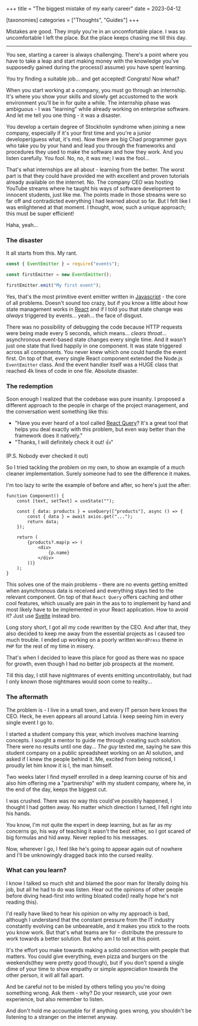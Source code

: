 +++
title = "The biggest mistake of my early career"
date = 2023-04-12

[taxonomies]
categories = ["Thoughts", "Guides"]
+++

Mistakes are good. They imply you're in an uncomfortable place. I was so uncomfortable I left the place. But the place keeps chasing me till this day.

<!-- more -->

---

You see, starting a career is always challenging. There's a point where you have to take a leap and start making money with the knowledge you've supposedly gained during the process(I assume) you have spent learning.

You try finding a suitable job... and get accepted! Congrats! Now what?

When you start working at a company, you must go through an internship. It's where you show your skills and slowly get accustomed to the work environment you'll be in for quite a while. The internship phase was ambiguous - I was "learning" while already working on enterprise software. And let me tell you one thing - it was a disaster.

You develop a certain degree of Stockholm syndrome when joining a new company, especially if it's your first time and you're a junior developer(guess what, it's me). Now there are big Chad programmer guys who take you by your hand and lead you through the frameworks and procedures they used to make the software and how they work. And you listen carefully. You fool. No, no, it was me; I was the fool...

That's what internships are all about - learning from the better. The worst part is that they could have provided me with excellent and proven tutorials already available on the internet. No. The company CEO was hosting YouTube streams where he taught his ways of software development to innocent students, just like me. The points made in those streams were so far off and contradicted everything I had learned about so far. But I felt like I was enlightened at that moment. I thought, wow, such a unique approach; this must be super efficient!

Haha, yeah...

### The disaster

It all starts from this. My rant.

```js
const { EventEmitter } = require("events");

const firstEmitter = new EventEmitter();

firstEmitter.emit("My first event");
```

Yes, that's the most primitive event emitter written in [Javascript](https://developer.mozilla.org/en-US/docs/Web/javascript) - the core of all problems.
Doesn't sound too crazy, but if you know a little about how state management works in [React](https://react.dev/) and if I told you that state change was _always_ triggered by events... yeah... the face of disgust.

There was no possibility of debugging the code because HTTP requests were being made every 5 seconds, which means... _clears throat_... asynchronous event-based state changes every single time. And it wasn't just one state that lived happily in one component. It was state triggered across all components. You never knew which one could handle the event first. On top of that, every single React component extended the Node.js `EventEmitter` class. And the event handler itself was a HUGE class that reached 4k lines of code in one file. Absolute disaster.

### The redemption

Soon enough I realized that the codebase was pure insanity. I proposed a different approach to the people in charge of the project management, and the conversation went something like this:

- "Have you ever heard of a tool called [React Query](https://tanstack.com/query/latest)? It's a great tool that helps you deal exactly with this problem, but even way better than the framework does it natively."
- "Thanks, I will definitely check it out! 👍"

(P.S. Nobody ever checked it out)

So I tried tackling the problem on my own, to show an example of a much cleaner implementation. Surely someone had to see the difference it makes.

I'm too lazy to write the example of before and after, so here's just the after:

```tsx
function Component() {
    const [text, setText] = useState("");

    const { data: products } = useQuery(["products"], async () => {
        const { data } = await axios.get("...");
        return data;
    });

    return (
        {products?.map(p => (
            <div>
                {p.name}
            </div>
        ))}
    );
}
```

This solves one of the main problems - there are no events getting emitted when asynchronous data is received and everything stays tied to the relevant component. On top of that `React Query` offers caching and other cool features, which usually are pain in the ass to to implement by hand and most likely have to be implemented in your React application. How to avoid it? Just use [Svelte](https://svelte.dev/) instead bro.

Long story short, I got all my code rewritten by the CEO. And after that, they also decided to keep me away from the essential projects as I caused too much trouble. I ended up working on a poorly written `WordPress` theme in `PHP` for the rest of my time in misery.

That's when I decided to leave this place for good as there was no space for growth, even though I had no better job prospects at the moment.

Till this day, I still have nightmares of events emitting uncontrollably, but had I only known those nightmares would soon come to reality...

### The aftermath

The problem is - I live in a small town, and every IT person here knows the CEO. Heck, he even appears all around Latvia. I keep seeing him in every single event I go to.

I started a student company this year, which involves machine learning concepts. I sought a mentor to guide me through creating such solution. There were no results until one day... _The guy_ texted me, saying he saw this student company on a public spreadsheet working on an AI solution, and asked if I knew the people behind it. Me, excited from being noticed, I proudly let him know it is I, the man himself.

Two weeks later I find myself enrolled in a deep learning course of his and also him offering me a "partnership" with my student company, where he, in the end of the day, keeps the biggest cut.

I was crushed. There was no way this could've possibly happened, I thought I had gotten away. No matter which direction I turned, I fell right into his hands.

You know, I'm not quite the expert in deep learning, but as far as my concerns go, his way of teaching it wasn't the best either, so I got scared of big formulas and hid away. Never replied to his messages.

Now, wherever I go, I feel like he's going to appear again out of nowhere and I'll be unknowingly dragged back into the cursed reality.

### What can you learn?

I know I talked so much shit and blamed the poor man for literally doing his job, but all he had to do was listen. Hear out the opinions of other people before diving head-first into writing bloated code(I really hope he's not reading this).

I'd really have liked to hear his opinion on why my approach is bad, although I understand that the constant pressure from the IT industry constantly evolving can be unbeareable, and it makes you stick to the roots you know work. But that's what teams are for - distribute the pressure to work towards a better solution. But who am I to tell at this point.

It's the effort you make towards making a solid connection with people that matters. You could give everything, even pizza and burgers on the weekends(they were pretty good though), but if you don't spend a single dime of your time to show empathy or simple appreciation towards the other person, it will all fall apart.

And be careful not to be misled by others telling you you're doing something wrong. Ask them - why? Do your research, use your own experience, but also remember to listen.

And don't hold me accountable for if anything goes wrong, you shouldn't be listening to a stranger on the internet anyway.
